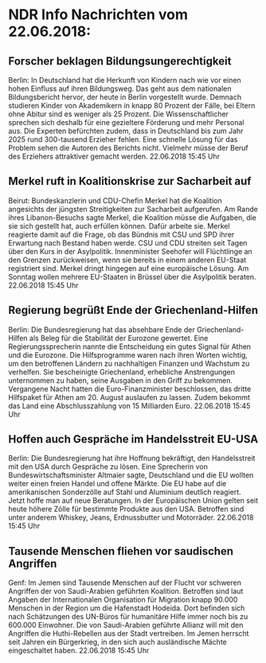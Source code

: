 # NDR Info Nachrichten vom 22.06.2018:


## Forscher beklagen Bildungsungerechtigkeit
Berlin: In Deutschland hat die Herkunft von Kindern nach wie vor einen hohen Einfluss auf ihren Bildungsweg. Das geht aus dem nationalen Bildungsbericht hervor, der heute in Berlin vorgestellt wurde. Demnach studieren Kinder von Akademikern in knapp 80 Prozent der Fälle, bei Eltern ohne Abitur sind es weniger als 25 Prozent. Die Wissenschaftlicher sprechen sich deshalb für eine gezieltere Förderung und mehr Personal aus. Die Experten befürchten zudem, dass in Deutschland bis zum Jahr 2025 rund 300-tausend Erzieher fehlen. Eine schnelle Lösung für das Problem sehen die Autoren des Berichts nicht. Vielmehr müsse der Beruf des Erziehers attraktiver gemacht werden. 22.06.2018 15:45 Uhr 

## Merkel ruft in Koalitionskrise zur Sacharbeit auf
Beirut:	Bundeskanzlerin und CDU-Chefin Merkel hat die Koalition angesichts der jüngsten Streitigkeiten zur Sacharbeit aufgerufen. Am Rande ihres Libanon-Besuchs sagte Merkel, die Koalition müsse die Aufgaben, die sie sich gestellt hat, auch erfüllen können. Dafür arbeite sie. Merkel reagierte damit auf die Frage, ob das Bündnis mit CSU und SPD ihrer Erwartung nach Bestand haben werde. CSU und CDU streiten seit Tagen über den Kurs in der Asylpolitik. Innenminister Seehofer will Flüchtlinge an den Grenzen zurückweisen, wenn sie bereits in einem anderen EU-Staat registriert sind. Merkel dringt hingegen auf eine europäische Lösung. Am Sonntag wollen mehrere EU-Staaten in Brüssel über die Asylpolitik beraten. 22.06.2018 15:45 Uhr 

## Regierung begrüßt Ende der Griechenland-Hilfen
Berlin: Die Bundesregierung hat das absehbare Ende der Griechenland-Hilfen als Beleg für die Stabilität der Eurozone gewertet. Eine Regierungssprecherin nannte die Entscheidung ein gutes Signal für Athen und die Eurozone. Die Hilfsprogramme waren nach ihren Worten wichtig, um den betroffenen Ländern zu nachhaltigen Finanzen und Wachstum zu verhelfen. Sie bescheinigte Griechenland, erhebliche Anstrengungen unternommen zu haben, seine Ausgaben in den Griff zu bekommen. Vergangene Nacht hatten die Euro-Finanzminister beschlossen, das dritte Hilfspaket für Athen am 20. August auslaufen zu lassen. Zudem bekommt das Land eine Abschlusszahlung von 15 Milliarden Euro. 22.06.2018 15:45 Uhr 

## Hoffen auch Gespräche im Handelsstreit EU-USA
Berlin: Die Bundesregierung hat ihre Hoffnung bekräftigt, den Handelsstreit mit den USA durch Gespräche zu lösen. Eine Sprecherin von Bundeswirtschaftsminister Altmaier sagte, Deutschland und die EU wollten weiter einen freien Handel und offene Märkte. Die EU habe auf die amerikanischen Sonderzölle auf Stahl und Aluminium deutlich reagiert. Jetzt hoffe man auf neue Beratungen. In der Europäischen Union gelten seit heute höhere Zölle für bestimmte Produkte aus den USA. Betroffen sind unter anderem Whiskey, Jeans, Erdnussbutter und Motorräder. 22.06.2018 15:45 Uhr 

## Tausende Menschen fliehen vor saudischen Angriffen
Genf: Im Jemen sind Tausende Menschen auf der Flucht vor schweren Angriffen der von Saudi-Arabien geführten Koalition. Betroffen sind laut Angaben der Internationalen Organisation für Migration knapp 90.000 Menschen in der Region um die Hafenstadt Hodeida. Dort befinden sich nach Schätzungen des UN-Büros für humanitäre Hilfe immer noch bis zu 600.000 Einwohner. Die von Saudi-Arabien geführte Allianz will mit den Angriffen die Huthi-Rebellen aus der Stadt vertreiben. Im Jemen herrscht seit Jahren ein Bürgerkrieg, in den sich auch ausländische Mächte eingeschaltet haben. 22.06.2018 15:45 Uhr 
